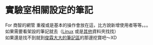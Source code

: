 # 實驗室相關設定的筆記

For 商智的網管
重複或是基本的操作會放在這，比方說新增使用者等等。。。  
如果需要看架設的筆記就去（[Linux](../../../Linux) 或是[其他](https://github.com/arthurc0102/Note)資料夾找找）  
如果還是找不到就到[俊霖大大的筆記區](https://github.com/lambdaTW/learn)的那邊挖寶吧～XD
